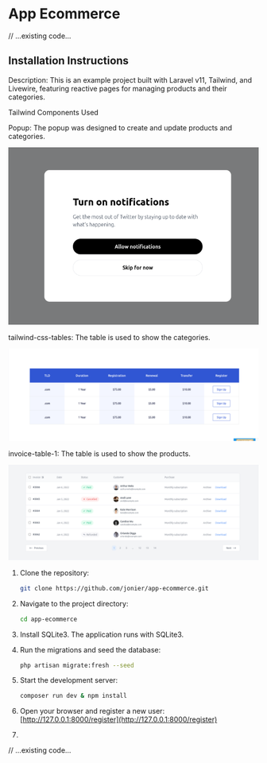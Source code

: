 # App Ecommerce

// ...existing code...

## Installation Instructions

Description: This is an example project built with Laravel v11, Tailwind, and Livewire, featuring reactive pages for managing products and their categories.

Tailwind Components Used

Popup: The popup was designed to create and update products and categories.

![App Screenshot](public/images/popup.png)


tailwind-css-tables: The table is used to show the categories.

![App Screenshot](public/images/table1.png)


invoice-table-1: The table is used to show the products.

![App Screenshot](public/images/table2.png)


1. Clone the repository:
   ```sh
   git clone https://github.com/jonier/app-ecommerce.git
   ```

2. Navigate to the project directory:
   ```sh
   cd app-ecommerce
   ```

3. Install SQLite3. The application runs with SQLite3.


4. Run the migrations and seed the database:
   ```sh
   php artisan migrate:fresh --seed
   ```

5. Start the development server:
   ```sh
   composer run dev & npm install
   ```

6. Open your browser and register a new user:
   [http://127.0.0.1:8000/register](http://127.0.0.1:8000/register)

7. 

// ...existing code...
